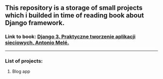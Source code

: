<h2>This repository is a storage of small projects which i builded in time of reading book about Django framework.</h2>
<h3>Link to book:
  <a href="https://helion.pl/ksiazki/django-3-praktyczne-tworzenie-aplikacji-sieciowych-wydanie-iii-antonio-mel,dj3pt3.htm#format/d">
    Django 3. Praktyczne tworzenie aplikacji sieciowych, Antonio Melé.
  </a>
</h3>  
<hr>
<h3>List of projects:</h3>
<ol>
  <li>Blog app</li>
</ol>
